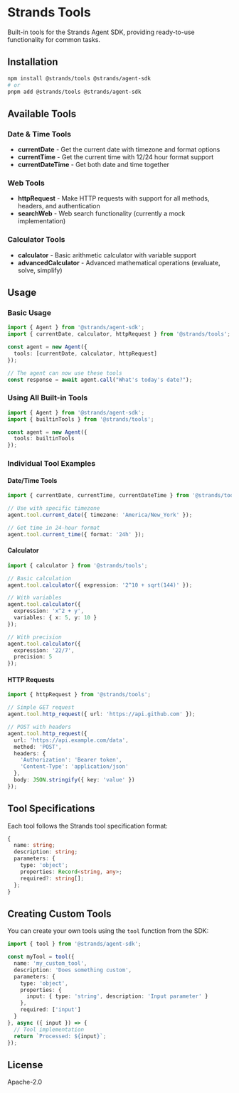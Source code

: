 # Strands Tools

Built-in tools for the Strands Agent SDK, providing ready-to-use functionality for common tasks.

## Installation

```bash
npm install @strands/tools @strands/agent-sdk
# or
pnpm add @strands/tools @strands/agent-sdk
```

## Available Tools

### Date & Time Tools

- **currentDate** - Get the current date with timezone and format options
- **currentTime** - Get the current time with 12/24 hour format support  
- **currentDateTime** - Get both date and time together

### Web Tools

- **httpRequest** - Make HTTP requests with support for all methods, headers, and authentication
- **searchWeb** - Web search functionality (currently a mock implementation)

### Calculator Tools

- **calculator** - Basic arithmetic calculator with variable support
- **advancedCalculator** - Advanced mathematical operations (evaluate, solve, simplify)

## Usage

### Basic Usage

```typescript
import { Agent } from '@strands/agent-sdk';
import { currentDate, calculator, httpRequest } from '@strands/tools';

const agent = new Agent({
  tools: [currentDate, calculator, httpRequest]
});

// The agent can now use these tools
const response = await agent.call("What's today's date?");
```

### Using All Built-in Tools

```typescript
import { Agent } from '@strands/agent-sdk';
import { builtinTools } from '@strands/tools';

const agent = new Agent({
  tools: builtinTools
});
```

### Individual Tool Examples

#### Date/Time Tools

```typescript
import { currentDate, currentTime, currentDateTime } from '@strands/tools';

// Use with specific timezone
agent.tool.current_date({ timezone: 'America/New_York' });

// Get time in 24-hour format
agent.tool.current_time({ format: '24h' });
```

#### Calculator

```typescript
import { calculator } from '@strands/tools';

// Basic calculation
agent.tool.calculator({ expression: '2^10 + sqrt(144)' });

// With variables
agent.tool.calculator({ 
  expression: 'x^2 + y', 
  variables: { x: 5, y: 10 } 
});

// With precision
agent.tool.calculator({ 
  expression: '22/7', 
  precision: 5 
});
```

#### HTTP Requests

```typescript
import { httpRequest } from '@strands/tools';

// Simple GET request
agent.tool.http_request({ url: 'https://api.github.com' });

// POST with headers
agent.tool.http_request({
  url: 'https://api.example.com/data',
  method: 'POST',
  headers: {
    'Authorization': 'Bearer token',
    'Content-Type': 'application/json'
  },
  body: JSON.stringify({ key: 'value' })
});
```

## Tool Specifications

Each tool follows the Strands tool specification format:

```typescript
{
  name: string;
  description: string;
  parameters: {
    type: 'object';
    properties: Record<string, any>;
    required?: string[];
  };
}
```

## Creating Custom Tools

You can create your own tools using the `tool` function from the SDK:

```typescript
import { tool } from '@strands/agent-sdk';

const myTool = tool({
  name: 'my_custom_tool',
  description: 'Does something custom',
  parameters: {
    type: 'object',
    properties: {
      input: { type: 'string', description: 'Input parameter' }
    },
    required: ['input']
  }
}, async ({ input }) => {
  // Tool implementation
  return `Processed: ${input}`;
});
```

## License

Apache-2.0